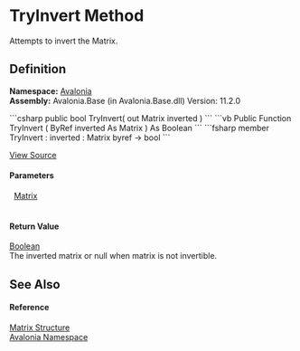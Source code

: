 # TryInvert Method


Attempts to invert the Matrix.



## Definition
**Namespace:** <a href="N_Avalonia">Avalonia</a>  
**Assembly:** Avalonia.Base (in Avalonia.Base.dll) Version: 11.2.0

<Tabs groupId="api-code-preview">
<TabItem value="csharp" label="C#">
```csharp
public bool TryInvert(
	out Matrix inverted
)
```
</TabItem>
<TabItem value="vb" label="VB">
```vb
Public Function TryInvert ( 
	<OutAttribute> ByRef inverted As Matrix
) As Boolean
```
</TabItem>
<TabItem value="fsharp" label="F#">
```fsharp
member TryInvert : 
        inverted : Matrix byref -> bool 
```
</TabItem>
</Tabs>



<a href="https://github.com/AvaloniaUI/Avalonia/tree/master/src/Avalonia.Base/Matrix.cs#L439" title="View the source code">View Source</a>



#### Parameters
<dl><dt>  <a href="T_Avalonia_Matrix">Matrix</a></dt><dd> </dd></dl>

#### Return Value
<a href="https://learn.microsoft.com/dotnet/api/system.boolean" target="_blank" rel="noopener noreferrer">Boolean</a>  
The inverted matrix or null when matrix is not invertible.

## See Also


#### Reference
<a href="T_Avalonia_Matrix">Matrix Structure</a>  
<a href="N_Avalonia">Avalonia Namespace</a>  
